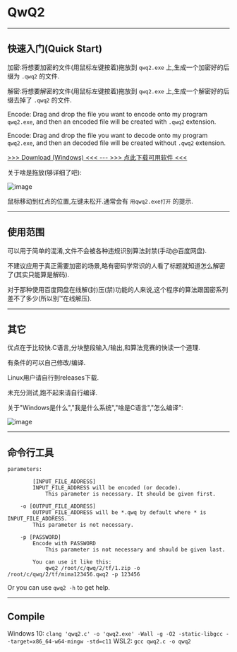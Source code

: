 # QwQ2
---
快速入门(Quick Start)
---
加密:将想要加密的文件(用鼠标左键按着)拖放到 `qwq2.exe` 上,生成一个加密好的后缀为 `.qwq2` 的文件.

解密:将想要解密的文件(用鼠标左键按着)拖放到 `qwq2.exe` 上,生成一个解密好的后缀去掉了 `.qwq2` 的文件.

Encode: Drag and drop the file you want to encode onto my program `qwq2.exe`, and then an encoded file will be created with `.qwq2` extension.

Encode: Drag and drop the file you want to decode onto my program `qwq2.exe`, and then an decoded file will be created without `.qwq2` extension.

[>>> Download (Windows) <<< --- >>> 点此下载可用软件 <<<](https://github.com/userElaina/naive-confuse/releases/download/0.0.3/qwq2.exe)

关于啥是拖放(够详细了吧):

![image](https://user-images.githubusercontent.com/80948381/116979948-379f8480-acf8-11eb-834f-99e05fc11c30.png)

鼠标移动到红点的位置,左键未松开.通常会有 `用qwq2.exe打开` 的提示.

---
使用范围
---
可以用于简单的混淆,文件不会被各种违规识别算法封禁(手动@百度网盘).

不建议应用于真正需要加密的场景,略有密码学常识的人看了标题就知道怎么解密了(其实只能算是解码).

对于那种使用百度网盘在线解(封)压(禁)功能的人来说,这个程序的算法跟国密系列差不了多少(所以别™在线解压).

---
其它
---
优点在于比较快.C语言,分块整段输入/输出,和算法竞赛的快读一个道理.

有条件的可以自己修改/编译.

Linux用户请自行到releases下载.

未充分测试,跑不起来请自行编译.

关于"Windows是什么","我是什么系统","啥是C语言","怎么编译":

![image](https://user-images.githubusercontent.com/80948381/116978771-beebf880-acf6-11eb-9894-f5f7a1a280f9.png)

---
命令行工具
---
```
parameters:

    	[INPUT_FILE_ADDRESS]
		INPUT_FILE_ADDRESS will be encoded (or decode).
    		This parameter is necessary. It should be given first.
	
	-o [OUTPUT_FILE_ADDRESS]
		OUTPUT_FILE_ADDRESS will be *.qwq by default where * is INPUT_FILE_ADDRESS.
		This parameter is not necessary.
	
	-p [PASSWORD]
		Encode with PASSWORD
    		This parameter is not necessary and should be given last.
	
    	You can use it like this:
    		qwq2 /root/c/qwq/2/tf/1.zip -o /root/c/qwq/2/tf/mima123456.qwq2 -p 123456
```
Or you can use `qwq2 -h` to get help.
      
---
Compile
---
Windows 10:
`clang 'qwq2.c' -o 'qwq2.exe' -Wall -g -O2 -static-libgcc --target=x86_64-w64-mingw -std=c11`
WSL2:
`gcc qwq2.c -o qwq2`
